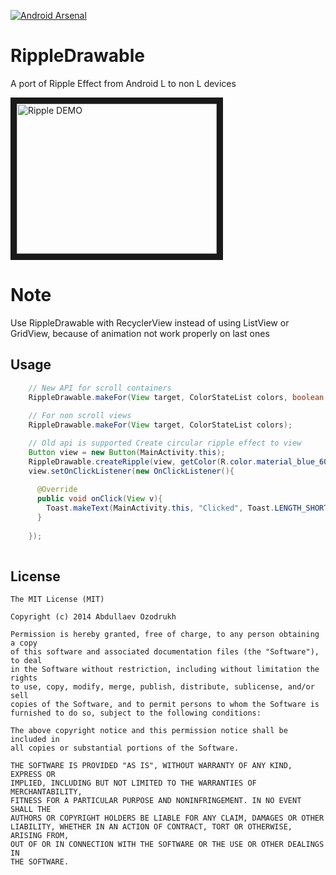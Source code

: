 [![Android Arsenal](https://img.shields.io/badge/Android%20Arsenal-RippleDrawable-red.svg?style=flat)](https://android-arsenal.com/details/1/957)

RippleDrawable
=====

A port of Ripple Effect from Android L to non L devices

<a href="http://www.youtube.com/watch?feature=player_embedded&v=DxMJxm9qd5c
" target="_blank"><img src="http://img.youtube.com/vi/DxMJxm9qd5c/0.jpg" 
alt="Ripple DEMO" width="320" height="240" border="10" /></a>

Note
====

Use RippleDrawable with RecyclerView instead of using ListView or GridView, because of animation not work properly on last ones

Usage
-----

```java
    // New API for scroll containers
    RippleDrawable.makeFor(View target, ColorStateList colors, boolean parentIsScrollContainer)
    
    // For non scroll views
    RippleDrawable.makeFor(View target, ColorStateList colors);

    // Old api is supported Create circular ripple effect to view
    Button view = new Button(MainActivity.this);
    RippleDrawable.createRipple(view, getColor(R.color.material_blue_600));
    view.setOnClickListener(new OnClickListener(){
      
      @Override
      public void onClick(View v){
        Toast.makeText(MainActivity.this, "Clicked", Toast.LENGTH_SHORT).show();
      }
      
    });
    
```



License
--------

    The MIT License (MIT)

    Copyright (c) 2014 Abdullaev Ozodrukh
    
    Permission is hereby granted, free of charge, to any person obtaining a copy
    of this software and associated documentation files (the "Software"), to deal
    in the Software without restriction, including without limitation the rights
    to use, copy, modify, merge, publish, distribute, sublicense, and/or sell
    copies of the Software, and to permit persons to whom the Software is
    furnished to do so, subject to the following conditions:
    
    The above copyright notice and this permission notice shall be included in
    all copies or substantial portions of the Software.
    
    THE SOFTWARE IS PROVIDED "AS IS", WITHOUT WARRANTY OF ANY KIND, EXPRESS OR
    IMPLIED, INCLUDING BUT NOT LIMITED TO THE WARRANTIES OF MERCHANTABILITY,
    FITNESS FOR A PARTICULAR PURPOSE AND NONINFRINGEMENT. IN NO EVENT SHALL THE
    AUTHORS OR COPYRIGHT HOLDERS BE LIABLE FOR ANY CLAIM, DAMAGES OR OTHER
    LIABILITY, WHETHER IN AN ACTION OF CONTRACT, TORT OR OTHERWISE, ARISING FROM,
    OUT OF OR IN CONNECTION WITH THE SOFTWARE OR THE USE OR OTHER DEALINGS IN
    THE SOFTWARE.

